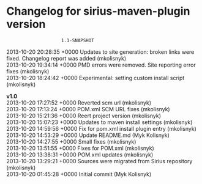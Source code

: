 # Changelog for sirius-maven-plugin version
						1.1-SNAPSHOT

2013-10-20 20:28:35 +0000    Updates to site generation: broken links were fixed. Changelog report
was added (mkolisnyk)  
2013-10-20 19:34:14 +0000    PMD errors were removed. Site reporting error fixes (mkolisnyk)  
2013-10-20 18:24:42 +0000    Experimental: setting custom install script
 (mkolisnyk)  

**v1.0**  
2013-10-20 17:27:52 +0000    Reverted scm url
 (mkolisnyk)  
2013-10-20 17:13:24 +0000    POM.xml SCM URL fixes
 (mkolisnyk)  
2013-10-20 15:21:36 +0000    Reert project version (mkolisnyk)  
2013-10-20 15:07:23 +0000    Updates to maven install settings (mkolisnyk)  
2013-10-20 14:59:56 +0000    Fix for pom.xml install plugin entry (mkolisnyk)  
2013-10-20 14:53:29 +0000    Update README.md (Myk Kolisnyk)  
2013-10-20 14:27:55 +0000    Small fixes (mkolisnyk)  
2013-10-20 13:51:55 +0000    Fixes for POM.xml (mkolisnyk)  
2013-10-20 13:38:31 +0000    POM.xml updates (mkolisnyk)  
2013-10-20 13:29:21 +0000    Sources were migrated from Sirius repository (mkolisnyk)  
2013-10-20 01:45:28 +0000    Initial commit
 (Myk Kolisnyk)  
